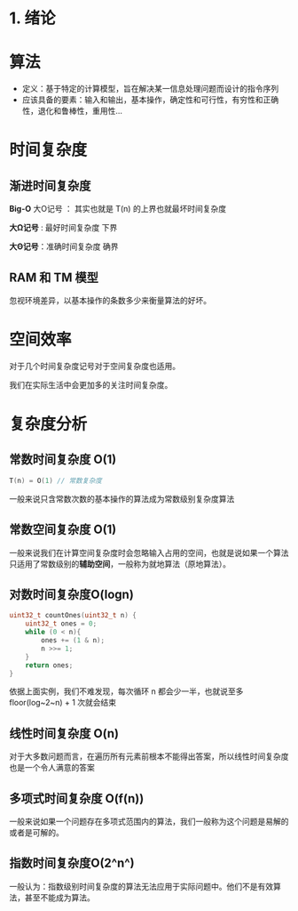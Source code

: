 # 1. 绪论

# 算法

* 定义：基于特定的计算模型，旨在解决某一信息处理问题而设计的指令序列
* 应该具备的要素：输入和输出，基本操作，确定性和可行性，有穷性和正确性，退化和鲁棒性，重用性...

# 时间复杂度

## 渐进时间复杂度

**Big-O** 大O记号 ： 其实也就是 T(n) 的上界也就最坏时间复杂度

**大Ω记号** : 最好时间复杂度 下界

**大Θ记号**：准确时间复杂度 确界

## RAM 和 TM 模型

忽视环境差异，以基本操作的条数多少来衡量算法的好坏。

# 空间效率

对于几个时间复杂度记号对于空间复杂度也适用。

我们在实际生活中会更加多的关注时间复杂度。

# 复杂度分析

## 常数时间复杂度 O(1)

```c++
T(n) = O(1) // 常数复杂度
```

一般来说只含常数次数的基本操作的算法成为常数级别复杂度算法

## 常数空间复杂度 O(1)

一般来说我们在计算空间复杂度时会忽略输入占用的空间，也就是说如果一个算法只适用了常数级别的**辅助空间**，一般称为就地算法（原地算法）。

## 对数时间复杂度O(logn)

```c++
uint32_t countOnes(uint32_t n) {
    uint32_t ones = 0;
    while (0 < n){
        ones += (1 & n);
        n >>= 1;
    }
    return ones;
}
```

依据上面实例，我们不难发现，每次循环 n 都会少一半，也就说至多  floor(log~2~n) + 1 次就会结束

## 线性时间复杂度 O(n)

对于大多数问题而言，在遍历所有元素前根本不能得出答案，所以线性时间复杂度也是一个令人满意的答案 

## 多项式时间复杂度 O(f(n))

一般来说如果一个问题存在多项式范围内的算法，我们一般称为这个问题是易解的或者是可解的。

## 指数时间复杂度O(2^n^)

一般认为：指数级别时间复杂度的算法无法应用于实际问题中。他们不是有效算法，甚至不能成为算法。


